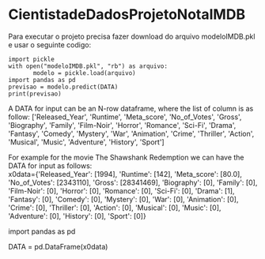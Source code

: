 # CientistadeDadosProjetoNotaIMDB

Para executar o projeto precisa fazer download do arquivo modeloIMDB.pkl e usar o seguinte codigo:



    import pickle
    with open("modeloIMDB.pkl", "rb") as arquivo:
		   modelo = pickle.load(arquivo)
    import pandas as pd
    previsao = modelo.predict(DATA)
    print(previsao)

    
	

 A DATA for input  can be an N-row dataframe, where the list of  column is as follow:
 ['Released_Year', 'Runtime', 'Meta_score', 'No_of_Votes', 'Gross',
       'Biography', 'Family', 'Film-Noir', 'Horror', 'Romance', 'Sci-Fi',
       'Drama', 'Fantasy', 'Comedy', 'Mystery', 'War', 'Animation', 'Crime',
       'Thriller', 'Action', 'Musical', 'Music', 'Adventure', 'History',
       'Sport']


       
 For example for the movie The Shawshank Redemption  we can have the DATA for input as follows:      
 x0data={'Released_Year': [1994],
 'Runtime': [142],
 'Meta_score': [80.0],
 'No_of_Votes': [2343110],
 'Gross': [28341469],
 'Biography': [0],
 'Family': [0],
 'Film-Noir': [0],
 'Horror': [0],
 'Romance': [0],
 'Sci-Fi': [0],
 'Drama': [1],
 'Fantasy': [0],
 'Comedy': [0],
 'Mystery': [0],
 'War': [0],
 'Animation': [0],
 'Crime': [0],
 'Thriller': [0],
 'Action': [0],
 'Musical': [0],
 'Music': [0],
 'Adventure': [0],
 'History': [0],
 'Sport': [0]}   


import pandas as pd

DATA = pd.DataFrame(x0data)

